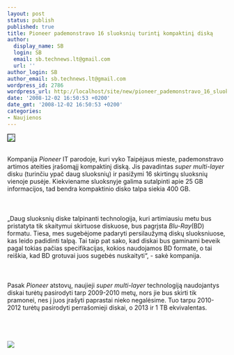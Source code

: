 ```yaml
---
layout: post
status: publish
published: true
title: Pioneer pademonstravo 16 sluoksnių turintį kompaktinį diską
author:
  display_name: SB
  login: SB
  email: sb.technews.lt@gmail.com
  url: ''
author_login: SB
author_email: sb.technews.lt@gmail.com
wordpress_id: 2786
wordpress_url: http://localhost/site/new/pioneer_pademonstravo_16_sluoksniu_turinti_kompaktini_diska/
date: '2008-12-02 16:50:53 +0200'
date_gmt: '2008-12-02 16:50:53 +0200'
categories:
- Naujienos
---
```

<div class="imgright"><img src="http://tbn0.google.com/images?q=tbn:WWb8Or3_CJURNM:http://www.gearfuse.com/wp-content/uploads/2008/08/blu-ray-disc-728-75.jpg" border="1"></div>
<p><br>Kompanija <i>Pioneer</i> IT parodoje, kuri vyko Taipėjaus mieste, pademonstravo artimos ateities įrašomąjį kompaktinį diską. Jis pavadintas <i>super multi-layer</i> disku (turinčiu ypač daug sluoksnių) ir pasižymi 16 skirtingų sluoksnių vienoje pusėje. Kiekviename sluoksnyje galima sutalpinti apie 25 GB informacijos, tad bendra kompaktinio disko talpa siekia 400 GB.<br />
<br><br />
<br>„Daug sluoksnių diske talpinanti technologija, kuri artimiausiu metu bus pristatyta tik skaitymui skirtuose diskuose, bus pagrįsta <i>Blu-Ray</i>(BD) formatu. Tiesa, mes sugebėjome padaryti persilaužymą diskų sluoksniuose, kas leido padidinti talpą. Tai taip pat sako, kad diskai bus gaminami beveik pagal tokias pačias specifikacijas, kokios naudojamos BD formate, o tai reiškia, kad BD grotuvai juos sugebės nuskaityti“, - sakė kompanija.<br />
<br><br />
<br>Pasak <i>Pioneer</i> atstovų, naujieji <i>super multi-layer</i> technologiją naudojantys diskai turėtų pasirodyti tarp 2009-2010 metų, nors jie bus skirti tik pramonei, nes į juos įrašyti paprastai nieko negalėsime. Tuo tarpu 2010-2012 turėtų pasirodyti perrašomieji diskai, o 2013 ir 1 TB ekvivalentas.<br />
<br><br />
<br><br><img src="http://www.digitimes.com/NewsShow/20081201PD212_files/1.jpg"><br><br />
<br><br />
<br><br />
<br></p>
